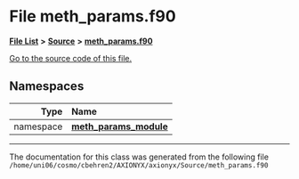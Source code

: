 
# File meth\_params.f90


[**File List**](files.md) **>** [**Source**](dir_74389ed8173ad57b461b9d623a1f3867.md) **>** [**meth\_params.f90**](meth__params_8f90.md)

[Go to the source code of this file.](meth__params_8f90_source.md)












## Namespaces

| Type | Name |
| ---: | :--- |
| namespace | [**meth\_params\_module**](namespacemeth__params__module.md) <br> |















------------------------------
The documentation for this class was generated from the following file `/home/uni06/cosmo/cbehren2/AXIONYX/axionyx/Source/meth_params.f90`